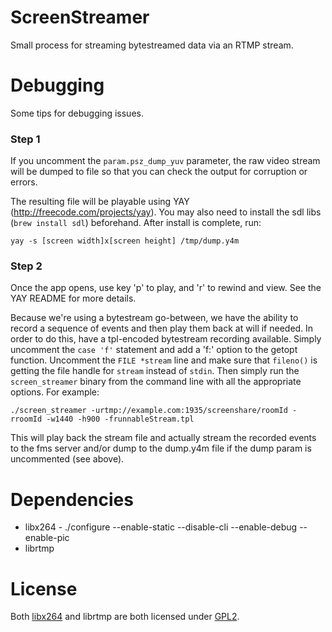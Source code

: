 ScreenStreamer
======

Small process for streaming bytestreamed data via an RTMP stream.

Debugging
======

Some tips for debugging issues.

### Step 1

If you uncomment the `param.psz_dump_yuv` parameter, the raw video stream will be dumped to file so that
you can check the output for corruption or errors.

The resulting file will be playable using YAY (http://freecode.com/projects/yay). You may also need
to install the sdl libs (`brew install sdl`) beforehand. After install is complete, run:

`yay -s [screen width]x[screen height] /tmp/dump.y4m`

### Step 2

Once the app opens, use key 'p' to play, and 'r' to rewind and view. See the YAY README for more details.

Because we're using a bytestream go-between, we have the ability to record a sequence of events and then play
them back at will if needed. In order to do this, have a tpl-encoded bytestream recording available. Simply
uncomment the `case 'f'` statement and add a 'f:' option to the getopt function. Uncomment the `FILE *stream`
line and make sure that `fileno()` is getting the file handle for `stream` instead of `stdin`. Then simply
run the `screen_streamer` binary from the command line with all the appropriate options. For example:

`./screen_streamer -urtmp://example.com:1935/screenshare/roomId -rroomId -w1440 -h900 -frunnableStream.tpl`

This will play back the stream file and actually stream the recorded events to the fms server and/or dump to
the dump.y4m file if the dump param is uncommented (see above).

Dependencies
======
 * libx264 - ./configure --enable-static --disable-cli --enable-debug --enable-pic
 * librtmp

License
======

Both [libx264][1] and librtmp are both licensed under [GPL2][2].

[1]: http://www.videolan.org/developers/x264.html
[2]: http://www.gnu.org/licenses/gpl-2.0.html